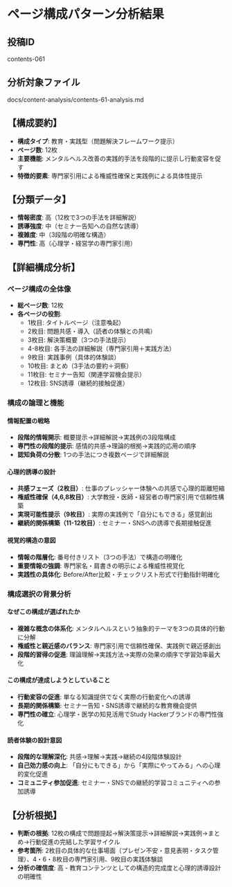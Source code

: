 # ページ構成パターン分析結果

## 投稿ID
contents-061

## 分析対象ファイル
docs/content-analysis/contents-61-analysis.md

## 【構成要約】
- **構成タイプ**: 教育・実践型（問題解決フレームワーク提示）
- **ページ数**: 12枚
- **主要機能**: メンタルヘルス改善の実践的手法を段階的に提示し行動変容を促す
- **特徴的要素**: 専門家引用による権威性確保と実践例による具体性提示

## 【分類データ】
- **情報密度**: 高（12枚で3つの手法を詳細解説）
- **誘導強度**: 中（セミナー告知への自然な誘導）
- **複雑度**: 中（3段階の明確な構造）
- **専門性**: 高（心理学・経営学の専門家引用）

## 【詳細構成分析】

### ページ構成の全体像
- **総ページ数**: 12枚
- **各ページの役割**:
  - 1枚目: タイトルページ（注意喚起）
  - 2枚目: 問題共感・導入（読者の体験との共鳴）
  - 3枚目: 解決策概要（3つの手法提示）
  - 4-8枚目: 各手法の詳細解説（専門家引用＋実践方法）
  - 9枚目: 実践事例（具体的体験談）
  - 10枚目: まとめ（3手法の要約＋洞察）
  - 11枚目: セミナー告知（関連学習機会提示）
  - 12枚目: SNS誘導（継続的接触促進）

### 構成の論理と機能

#### 情報配置の戦略
- **段階的情報開示**: 概要提示→詳細解説→実践例の3段階構成
- **専門性の段階的提示**: 感情的共感→理論的根拠→実践的応用の順序
- **認知負荷の分散**: 1つの手法につき複数ページで詳細解説

#### 心理的誘導の設計
- **共感フェーズ（2枚目）**: 仕事のプレッシャー体験への共感で心理的距離短縮
- **権威性確保（4,6,8枚目）**: 大学教授・医師・経営者の専門家引用で信頼性構築
- **実現可能性提示（9枚目）**: 実際の実践例で「自分にもできる」感覚創出
- **継続的関係構築（11-12枚目）**: セミナー・SNSへの誘導で長期接触促進

#### 視覚的構造の意図
- **情報の階層化**: 番号付きリスト（3つの手法）で構造の明確化
- **重要情報の強調**: 専門家名・肩書きの明示による権威性視覚化
- **実践性の具体化**: Before/After比較・チェックリスト形式で行動指針明確化

### 構成選択の背景分析

#### なぜこの構成が選ばれたか
- **複雑な概念の体系化**: メンタルヘルスという抽象的テーマを3つの具体的行動に分解
- **権威性と親近感のバランス**: 専門家引用で信頼性確保、実践例で親近感創出
- **段階的習得の促進**: 理論理解→実践方法→実際の効果の順序で学習効率最大化

#### この構成が達成しようとしていること
- **行動変容の促進**: 単なる知識提供でなく実際の行動変化への誘導
- **長期的関係構築**: セミナー告知・SNS誘導で継続的な教育機会提供
- **専門性の確立**: 心理学・医学の知見活用でStudy Hackerブランドの専門性強化

#### 読者体験の設計意図
- **段階的な理解深化**: 共感→理解→実践→継続の4段階体験設計
- **自己効力感の向上**: 「自分にもできる」から「実際にやってみる」への心理的変化促進
- **コミュニティ参加促進**: セミナー・SNSでの継続的学習コミュニティへの参加誘導

## 【分析根拠】
- **判断の根拠**: 12枚の構成で問題提起→解決策提示→詳細解説→実践例→まとめ→行動促進の完結した学習サイクル
- **参考箇所**: 2枚目の具体的な仕事場面（プレゼン不安・意見表明・タスク管理）、4・6・8枚目の専門家引用、9枚目の実践体験談
- **分析の確信度**: 高 - 教育コンテンツとしての構造的完成度と心理的誘導設計の明確性